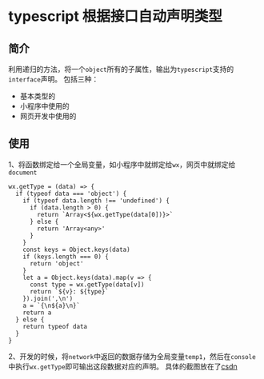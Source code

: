# typescript 根据接口自动声明类型
## 简介
利用递归的方法，将一个`object`所有的子属性，输出为`typescript`支持的`interface`声明。
包括三种：
- 基本类型的
- 小程序中使用的
- 网页开发中使用的
## 使用
1、将函数绑定给一个全局变量，如小程序中就绑定给`wx`，网页中就绑定给`document`
```jabascript
wx.getType = (data) => {
  if (typeof data === 'object') {
    if (typeof data.length !== 'undefined') {
      if (data.length > 0) {
        return `Array<${wx.getType(data[0])}>`
      } else {
        return 'Array<any>'
      }
    }
    const keys = Object.keys(data)
    if (keys.length === 0) {
      return 'object'
    }
    let a = Object.keys(data).map(v => {
      const type = wx.getType(data[v])
      return `${v}: ${type}`
    }).join(',\n')
    a = `{\n${a}\n}`
    return a
  } else {
    return typeof data
  }
}
```
2、开发的时候，将`network`中返回的数据存储为全局变量`temp1`，然后在`console`中执行`wx.getType`即可输出这段数据对应的声明。
具体的截图放在了[csdn](https://mp.csdn.net/mdeditor/102596090)
